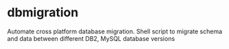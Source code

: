 # dbmigration
Automate cross platform database migration.
Shell script to migrate schema and data between different DB2, MySQL database versions 
